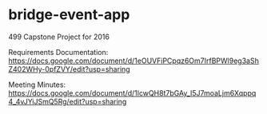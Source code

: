 # bridge-event-app
499 Capstone Project for 2016

Requirements Documentation: https://docs.google.com/document/d/1eOUVFiPCpqz6Om7IrfBPWl9eg3aShZ402WHy-0pfZVY/edit?usp=sharing

Meeting Minutes: https://docs.google.com/document/d/1lcwQH8t7bGAy_I5J7moaLjm6Xqppq4_4vJYiJSmQ5Rg/edit?usp=sharing
